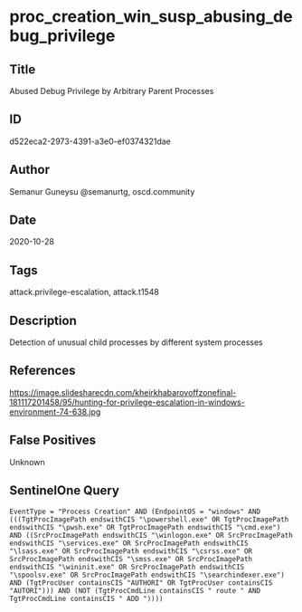 # proc_creation_win_susp_abusing_debug_privilege

## Title
Abused Debug Privilege by Arbitrary Parent Processes

## ID
d522eca2-2973-4391-a3e0-ef0374321dae

## Author
Semanur Guneysu @semanurtg, oscd.community

## Date
2020-10-28

## Tags
attack.privilege-escalation, attack.t1548

## Description
Detection of unusual child processes by different system processes

## References
https://image.slidesharecdn.com/kheirkhabarovoffzonefinal-181117201458/95/hunting-for-privilege-escalation-in-windows-environment-74-638.jpg

## False Positives
Unknown

## SentinelOne Query
```
EventType = "Process Creation" AND (EndpointOS = "windows" AND (((TgtProcImagePath endswithCIS "\powershell.exe" OR TgtProcImagePath endswithCIS "\pwsh.exe" OR TgtProcImagePath endswithCIS "\cmd.exe") AND ((SrcProcImagePath endswithCIS "\winlogon.exe" OR SrcProcImagePath endswithCIS "\services.exe" OR SrcProcImagePath endswithCIS "\lsass.exe" OR SrcProcImagePath endswithCIS "\csrss.exe" OR SrcProcImagePath endswithCIS "\smss.exe" OR SrcProcImagePath endswithCIS "\wininit.exe" OR SrcProcImagePath endswithCIS "\spoolsv.exe" OR SrcProcImagePath endswithCIS "\searchindexer.exe") AND (TgtProcUser containsCIS "AUTHORI" OR TgtProcUser containsCIS "AUTORI"))) AND (NOT (TgtProcCmdLine containsCIS " route " AND TgtProcCmdLine containsCIS " ADD "))))

```